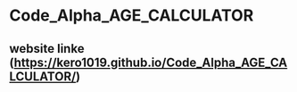 # Code_Alpha_AGE_CALCULATOR
## website linke (https://kero1019.github.io/Code_Alpha_AGE_CALCULATOR/)

